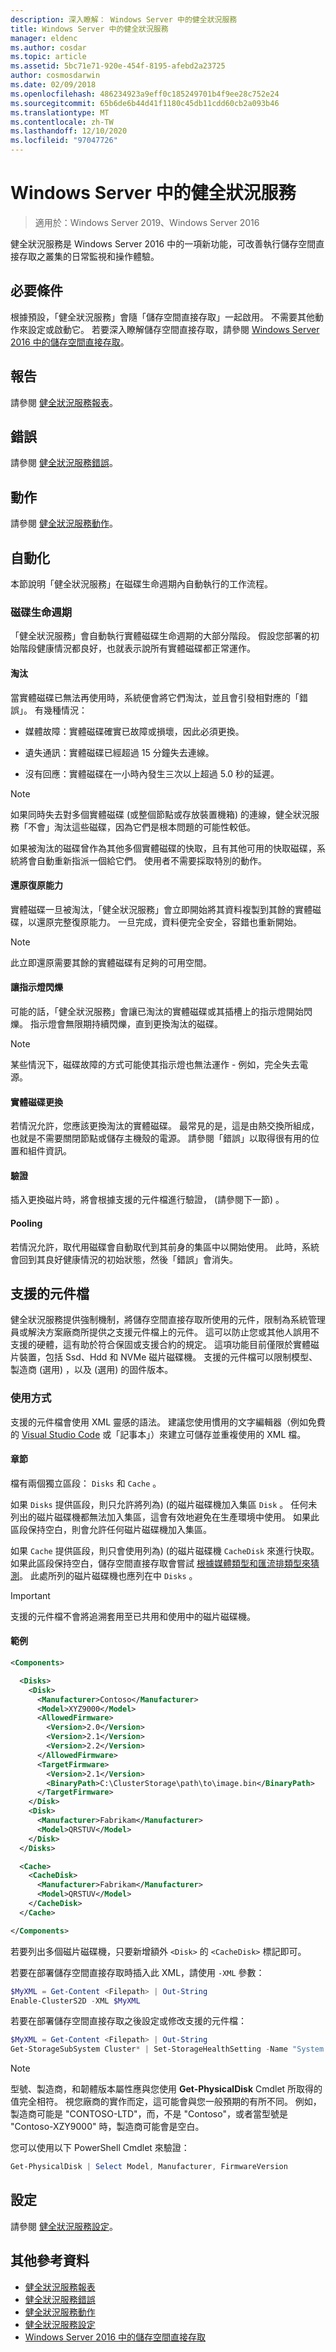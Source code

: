 ```yaml
---
description: 深入瞭解： Windows Server 中的健全狀況服務
title: Windows Server 中的健全狀況服務
manager: eldenc
ms.author: cosdar
ms.topic: article
ms.assetid: 5bc71e71-920e-454f-8195-afebd2a23725
author: cosmosdarwin
ms.date: 02/09/2018
ms.openlocfilehash: 486234923a9eff0c185249701b4f9ee28c752e24
ms.sourcegitcommit: 65b6de6b44d41f1180c45db11cdd60cb2a093b46
ms.translationtype: MT
ms.contentlocale: zh-TW
ms.lasthandoff: 12/10/2020
ms.locfileid: "97047726"
---
```

# <a name="health-service-in-windows-server"></a>Windows Server 中的健全狀況服務

> 適用於：Windows Server 2019、Windows Server 2016

健全狀況服務是 Windows Server 2016 中的一項新功能，可改善執行儲存空間直接存取之叢集的日常監視和操作體驗。

## <a name="prerequisites"></a>必要條件

根據預設，「健全狀況服務」會隨「儲存空間直接存取」一起啟用。 不需要其他動作來設定或啟動它。 若要深入瞭解儲存空間直接存取，請參閱 [Windows Server 2016 中的儲存空間直接存取](../storage/storage-spaces/storage-spaces-direct-overview.md)。

## <a name="reports"></a>報告

請參閱 [健全狀況服務報表](health-service-reports.md)。

## <a name="faults"></a>錯誤

請參閱 [健全狀況服務錯誤](health-service-faults.md)。

## <a name="actions"></a>動作

請參閱 [健全狀況服務動作](health-service-actions.md)。

## <a name="automation"></a>自動化

本節說明「健全狀況服務」在磁碟生命週期內自動執行的工作流程。

### <a name="disk-lifecycle"></a>磁碟生命週期

「健全狀況服務」會自動執行實體磁碟生命週期的大部分階段。 假設您部署的初始階段健康情況都良好，也就表示說所有實體磁碟都正常運作。

#### <a name="retirement"></a>淘汰

當實體磁碟已無法再使用時，系統便會將它們淘汰，並且會引發相對應的「錯誤」。 有幾種情況：

-   媒體故障：實體磁碟確實已故障或損壞，因此必須更換。

-   遺失通訊：實體磁碟已經超過 15 分鐘失去連線。

-   沒有回應：實體磁碟在一小時內發生三次以上超過 5.0 秒的延遲。

>[!NOTE]
> 如果同時失去對多個實體磁碟 (或整個節點或存放裝置機箱) 的連線，健全狀況服務「不會」淘汰這些磁碟，因為它們是根本問題的可能性較低。

如果被淘汰的磁碟曾作為其他多個實體磁碟的快取，且有其他可用的快取磁碟，系統將會自動重新指派一個給它們。 使用者不需要採取特別的動作。

#### <a name="restoring-resiliency"></a>還原復原能力

實體磁碟一旦被淘汰，「健全狀況服務」會立即開始將其資料複製到其餘的實體磁碟，以還原完整復原能力。 一旦完成，資料便完全安全，容錯也重新開始。

>[!NOTE]
> 此立即還原需要其餘的實體磁碟有足夠的可用空間。

#### <a name="blinking-the-indicator-light"></a>讓指示燈閃爍

可能的話，「健全狀況服務」會讓已淘汰的實體磁碟或其插槽上的指示燈開始閃爍。 指示燈會無限期持續閃爍，直到更換淘汰的磁碟。

>[!NOTE]
> 某些情況下，磁碟故障的方式可能使其指示燈也無法運作 - 例如，完全失去電源。

#### <a name="physical-replacement"></a>實體磁碟更換

若情況允許，您應該更換淘汰的實體磁碟。 最常見的是，這是由熱交換所組成，也就是不需要關閉節點或儲存主機殼的電源。 請參閱「錯誤」以取得很有用的位置和組件資訊。

#### <a name="verification"></a>驗證

插入更換磁片時，將會根據支援的元件檔進行驗證， (請參閱下一節) 。

#### <a name="pooling"></a>Pooling

若情況允許，取代用磁碟會自動取代到其前身的集區中以開始使用。 此時，系統會回到其良好健康情況的初始狀態，然後「錯誤」會消失。

## <a name="supported-components-document"></a>支援的元件檔

健全狀況服務提供強制機制，將儲存空間直接存取所使用的元件，限制為系統管理員或解決方案廠商所提供之支援元件檔上的元件。 這可以防止您或其他人誤用不支援的硬體，這有助於符合保固或支援合約的規定。 這項功能目前僅限於實體磁片裝置，包括 Ssd、Hdd 和 NVMe 磁片磁碟機。 支援的元件檔可以限制模型、製造商 (選用) ，以及 (選用) 的固件版本。

### <a name="usage"></a>使用方式

支援的元件檔會使用 XML 靈感的語法。 建議您使用慣用的文字編輯器（例如免費的 [Visual Studio Code](https://code.visualstudio.com/) 或「記事本」）來建立可儲存並重複使用的 XML 檔。

#### <a name="sections"></a>章節

檔有兩個獨立區段： `Disks` 和 `Cache` 。

如果 `Disks` 提供區段，則只允許將列為)  (的磁片磁碟機加入集區 `Disk` 。 任何未列出的磁片磁碟機都無法加入集區，這會有效地避免在生產環境中使用。 如果此區段保持空白，則會允許任何磁片磁碟機加入集區。

如果 `Cache` 提供區段，則只會使用列為)  (的磁片磁碟機 `CacheDisk` 來進行快取。 如果此區段保持空白，儲存空間直接存取會嘗試 [根據媒體類型和匯流排類型來猜測](../storage/storage-spaces/understand-the-cache.md#cache-drives-are-selected-automatically)。 此處所列的磁片磁碟機也應列在中 `Disks` 。

>[!IMPORTANT]
> 支援的元件檔不會將追溯套用至已共用和使用中的磁片磁碟機。

#### <a name="example"></a>範例

```XML
<Components>

  <Disks>
    <Disk>
      <Manufacturer>Contoso</Manufacturer>
      <Model>XYZ9000</Model>
      <AllowedFirmware>
        <Version>2.0</Version>
        <Version>2.1</Version>
        <Version>2.2</Version>
      </AllowedFirmware>
      <TargetFirmware>
        <Version>2.1</Version>
        <BinaryPath>C:\ClusterStorage\path\to\image.bin</BinaryPath>
      </TargetFirmware>
    </Disk>
    <Disk>
      <Manufacturer>Fabrikam</Manufacturer>
      <Model>QRSTUV</Model>
    </Disk>
  </Disks>

  <Cache>
    <CacheDisk>
      <Manufacturer>Fabrikam</Manufacturer>
      <Model>QRSTUV</Model>
    </CacheDisk>
  </Cache>

</Components>

```

若要列出多個磁片磁碟機，只要新增額外 `<Disk>` 的 `<CacheDisk>` 標記即可。

若要在部署儲存空間直接存取時插入此 XML，請使用 `-XML` 參數：

```PowerShell
$MyXML = Get-Content <Filepath> | Out-String
Enable-ClusterS2D -XML $MyXML
```

若要在部署儲存空間直接存取之後設定或修改支援的元件檔：

```PowerShell
$MyXML = Get-Content <Filepath> | Out-String
Get-StorageSubSystem Cluster* | Set-StorageHealthSetting -Name "System.Storage.SupportedComponents.Document" -Value $MyXML
```

>[!NOTE]
>型號、製造商，和韌體版本屬性應與您使用 **Get-PhysicalDisk** Cmdlet 所取得的值完全相符。 視您廠商的實作而定，這可能會與您一般預期的有所不同。 例如，製造商可能是 "CONTOSO-LTD"，而，不是 "Contoso"，或者當型號是 "Contoso-XZY9000" 時，製造商可能會是空白。

您可以使用以下 PowerShell Cmdlet 來驗證：

```PowerShell
Get-PhysicalDisk | Select Model, Manufacturer, FirmwareVersion
```

## <a name="settings"></a>設定

請參閱 [健全狀況服務設定](health-service-settings.md)。

## <a name="additional-references"></a>其他參考資料

- [健全狀況服務報表](health-service-reports.md)
- [健全狀況服務錯誤](health-service-faults.md)
- [健全狀況服務動作](health-service-actions.md)
- [健全狀況服務設定](health-service-settings.md)
- [Windows Server 2016 中的儲存空間直接存取](../storage/storage-spaces/storage-spaces-direct-overview.md)
